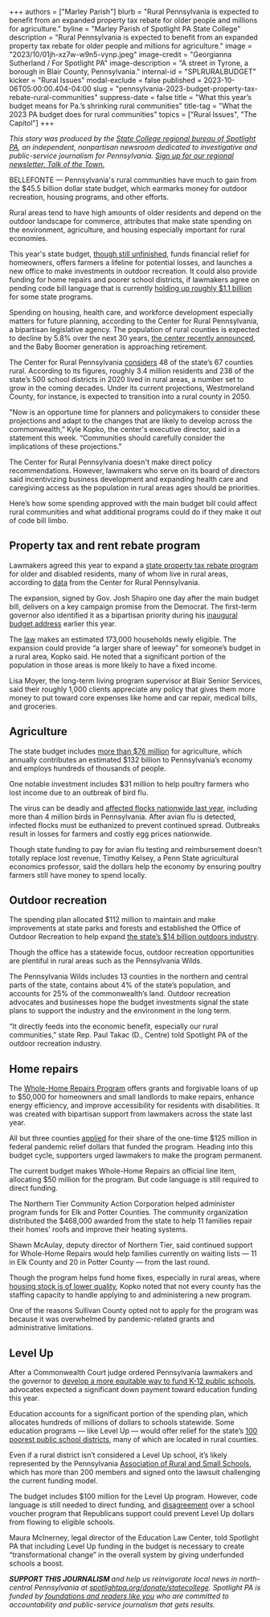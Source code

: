 +++
authors = ["Marley Parish"]
blurb = "Rural Pennsylvania is expected to benefit from an expanded property tax rebate for older people and millions for agriculture."
byline = "Marley Parish of Spotlight PA State College"
description = "Rural Pennsylvania is expected to benefit from an expanded property tax rebate for older people and millions for agriculture."
image = "2023/10/01jh-xz7w-w9n5-vynp.jpeg"
image-credit = "Georgianna Sutherland / For Spotlight PA"
image-description = "A street in Tyrone, a borough in Blair County, Pennsylvania."
internal-id = "SPLRURALBUDGET"
kicker = "Rural Issues"
modal-exclude = false
published = 2023-10-06T05:00:00.404-04:00
slug = "pennsylvania-2023-budget-property-tax-rebate-rural-communities"
suppress-date = false
title = "What this year’s budget means for Pa.’s shrinking rural communities"
title-tag = "What the 2023 PA budget does for rural communities"
topics = ["Rural Issues", "The Capitol"]
+++

<em>This story was produced by the </em><a href="https://www.spotlightpa.org/statecollege"><em>State College regional bureau of Spotlight PA</em></a><em>, an independent, nonpartisan newsroom dedicated to investigative and public-service journalism for Pennsylvania. </em><a href="https://www.spotlightpa.org/newsletters/talkofthetown"><em>Sign up for our regional newsletter, Talk of the Town.</em></a>

BELLEFONTE — Pennsylvania&#39;s rural communities have much to gain from the $45.5 billion dollar state budget, which earmarks money for outdoor recreation, housing programs, and other efforts.

Rural areas tend to have high amounts of older residents and depend on the outdoor landscape for commerce, attributes that make state spending on the environment, agriculture, and housing especially important for rural economies.

This year&#39;s state budget, <a href="https://www.spotlightpa.org/news/2023/09/pennsylvania-legislature-budget-unfinished-josh-shapiro/">though still unfinished</a>, funds financial relief for homeowners, offers farmers a lifeline for potential losses, and launches a new office to make investments in outdoor recreation. It could also provide funding for home repairs and poorer school districts, if lawmakers agree on pending code bill language that is currently <a href="https://www.spotlightpa.org/news/2023/08/pennsylvania-senate-code-bill-budget-harrisburg-shapiro-schools/">holding up roughly $1.1 billion</a> for some state programs.

<script src="https://www.spotlightpa.org/embed.js" async></script><div data-spl-embed-version="1" data-spl-src="https://www.spotlightpa.org/embeds/newsletter/"></div>

Spending on housing, health care, and workforce development especially matters for future planning, according to the Center for Rural Pennsylvania, a bipartisan legislative agency. The population of rural counties is expected to decline by 5.8% over the next 30 years, <a href="https://web.archive.org/20231010112236/https://www.rural.pa.gov/download.cfm?file=Resources/PDFs/Access%20PASS%20Final%20Population%20Projections%20Fact%20Sheet_.pdf">the center recently announced</a>, and the Baby Boomer generation is approaching retirement.

The Center for Rural Pennsylvania <a href="https://web.archive.org/20220128162143/https://www.rural.pa.gov/data/rural-urban-definitions#:~:text=A%20county%20or%20school%20district,square%20mile%20are%20considered%20urban.">considers</a> 48 of the state’s 67 counties rural. According to its figures, roughly 3.4 million residents and 238 of the state’s 500 school districts in 2020 lived in rural areas, a number set to grow in the coming decades. Under its current projections, Westmoreland County, for instance, is expected to transition into a rural county in 2050.

&#34;Now is an opportune time for planners and policymakers to consider these projections and adapt to the changes that are likely to develop across the commonwealth,” Kyle Kopko, the center&#39;s executive director, said in a statement this week. “Communities should carefully consider the implications of these projections.”

The Center for Rural Pennsylvania doesn&#39;t make direct policy recommendations. However, lawmakers who serve on its board of directors said incentivizing business development and expanding health care and caregiving access as the population in rural areas ages should be priorities.

Here’s how some spending approved with the main budget bill could affect rural communities and what additional programs could do if they make it out of code bill limbo.

## Property tax and rent rebate program

Lawmakers agreed this year to expand a <a href="https://www.spotlightpa.org/news/2023/08/pennsylvania-property-tax-rebate-fix/">state property tax rebate program</a> for older and disabled residents, many of whom live in rural areas, according to <a href="https://web.archive.org/20220128154145/https://www.rural.pa.gov/data/rural-quick-facts">data</a> from the Center for Rural Pennsylvania.

The expansion, signed by Gov. Josh Shapiro one day after the main budget bill, delivers on a key campaign promise from the Democrat. The first-term governor also identified it as a bipartisan priority during his <a href="https://www.spotlightpa.org/news/2023/03/governor-shapiro-budget-education-spending-conservative/">inaugural budget address</a> earlier this year.

The <a href="https://web.archive.org/20230605161703/https://www.legis.state.pa.us/cfdocs/billinfo/billinfo.cfm?syear=2023&amp;sind=0&amp;body=H&amp;type=B&amp;bn=1100">law</a> makes an estimated 173,000 households newly eligible. The expansion could provide “a larger share of leeway” for someone’s budget in a rural area, Kopko said. He noted that a significant portion of the population in those areas is more likely to have a fixed income.

Lisa Moyer, the long-term living program supervisor at Blair Senior Services, said their roughly 1,000 clients appreciate any policy that gives them more money to put toward core expenses like home and car repair, medical bills, and groceries.

## Agriculture

The state budget includes <a href="https://web.archive.org/20231006180827/https://www.media.pa.gov/pages/Agriculture_details.aspx?newsid=1332">more than $76 million</a> for agriculture, which annually contributes an estimated $132 billion to Pennsylvania’s economy and employs hundreds of thousands of people.

One notable investment includes $31 million to help poultry farmers who lost income due to an outbreak of bird flu.

The virus can be deadly and <a href="https://web.archive.org/20220222225116/https://www.aphis.usda.gov/aphis/ourfocus/animalhealth/animal-disease-information/avian/avian-influenza/hpai-2022/2022-hpai-commercial-backyard-flocks">affected flocks nationwide last year</a>, including more than 4 million birds in Pennsylvania. After avian flu is detected, infected flocks must be euthanized to prevent continued spread. Outbreaks result in losses for farmers and costly egg prices nationwide.

Though state funding to pay for avian flu testing and reimbursement doesn’t totally replace lost revenue, Timothy Kelsey, a Penn State agricultural economics professor, said the dollars help the economy by ensuring poultry farmers still have money to spend locally.

## Outdoor recreation

The spending plan allocated $112 million to maintain and make improvements at state parks and forests and established the Office of Outdoor Recreation to help expand <a href="https://www.spotlightpa.org/statecollege/2023/09/pennsylvania-wilds-outdoor-recreation-shapiro-dcnr-pennsylvania-budget/">the state’s $14 billion outdoors industry</a>.

Though the office has a statewide focus, outdoor recreation opportunities are plentiful in rural areas such as the Pennsylvania Wilds.

The Pennsylvania Wilds includes 13 counties in the northern and central parts of the state, contains about 4% of the state’s population, and accounts for 25% of the commonwealth’s land. Outdoor recreation advocates and businesses hope the budget investments signal the state plans to support the industry and the environment in the long term.

“It directly feeds into the economic benefit, especially our rural communities,” state Rep. Paul Takac (D., Centre) told Spotlight PA of the outdoor recreation industry.

## Home repairs

The <a href="https://www.spotlightpa.org/news/2023/08/pennsylvania-property-tax-rebate-fix/">Whole-Home Repairs Program</a> offers grants and forgivable loans of up to $50,000 for homeowners and small landlords to make repairs, enhance energy efficiency, and improve accessibility for residents with disabilities. It was created with bipartisan support from lawmakers across the state last year.

All but three counties <a href="https://web.archive.org/20221122163220/https://dced.pa.gov/download/whole-home-repair-allocations/?wpdmdl=117131">applied</a> for their share of the one-time $125 million in federal pandemic relief dollars that funded the program. Heading into this budget cycle, supporters urged lawmakers to make the program permanent.

The current budget makes Whole-Home Repairs an official line item, allocating $50 million for the program. But code language is still required to direct funding.

The Northern Tier Community Action Corporation helped administer program funds for Elk and Potter Counties. The community organization distributed the $468,000 awarded from the state to help 11 families repair their homes’ roofs and improve their heating systems.

Shawn McAulay, deputy director of Northern Tier, said continued support for Whole-Home Repairs would help families currently on waiting lists — 11 in Elk County and 20 in Potter County — from the last round.

Though the program helps fund home fixes, especially in rural areas, where <a href="https://web.archive.org/20230202175641/https://www.rural.pa.gov/download.cfm?file=Resources/reports/assets/251/Assessment%20of%20Housing%20Stock%20Quality%202022-revised.pdf">housing stock is of lower quality</a>, Kopko noted that not every county has the staffing capacity to handle applying to and administering a new program.

One of the reasons Sullivan County opted not to apply for the program was because it was overwhelmed by pandemic-related grants and administrative limitations.<strong></strong>

## Level Up

After a Commonwealth Court judge ordered Pennsylvania lawmakers and the governor to <a href="https://www.spotlightpa.org/news/2023/02/pa-public-school-funding-lawsuit-state-budget-billions/">develop a more equitable way to fund K-12 public schools</a>, advocates expected a significant down payment toward education funding this year.

Education accounts for a significant portion of the spending plan, which allocates hundreds of millions of dollars to schools statewide. Some education programs — like Level Up — would offer relief for the state’s <a href="https://web.archive.org/20210416183126/https://leveluppa.org/level-up-100/">100 poorest public school districts</a>, many of which are located in rural counties.

<script src="https://www.spotlightpa.org/embed.js" async></script><div data-spl-embed-version="1" data-spl-src="https://www.spotlightpa.org/embeds/donate/"></div>

Even if a rural district isn’t considered a Level Up school, it’s likely represented by the Pennsylvania <a href="https://www.parss.org/accnt_203404/site_203405/Documents/School-District-Members.pdf">Association of Rural and Small Schools</a>, which has more than 200 members and signed onto the lawsuit challenging the current funding model.

The budget includes $100 million for the Level Up program. However, code language is still needed to direct funding, and <a href="https://www.spotlightpa.org/news/2023/06/pa-private-school-choice-vouchers-josh-shapiro-legislature-budget-talks/">disagreement</a> over a school voucher program that Republicans support could prevent Level Up dollars from flowing to eligible schools.

Maura McInerney, legal director of the Education Law Center, told Spotlight PA that including Level Up funding in the budget is necessary to create “transformational change” in the overall system by giving underfunded schools a boost.

<strong><em>SUPPORT THIS JOURNALISM </em></strong><em>and help us reinvigorate local news in north-central Pennsylvania at </em><a href="https://www.spotlightpa.org/donate/statecollege"><em>spotlightpa.org/donate/statecollege</em></a><em>. Spotlight PA is funded by </em><a href="https://www.spotlightpa.org/support"><em>foundations and readers like you</em></a><em> who are committed to accountability and public-service journalism that gets results.</em>
